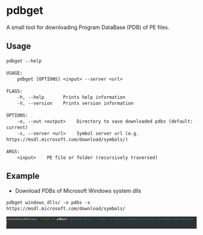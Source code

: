 # pdbget

A small tool for downloading Program DataBase (PDB) of PE files.

## Usage

```
pdbget --help

USAGE:
    pdbget [OPTIONS] <input> --server <url>

FLAGS:
    -h, --help       Prints help information
    -V, --version    Prints version information

OPTIONS:
    -o, --out <output>    Directory to save downloaded pdbs (default: current)
    -s, --server <url>    Symbol server url (e.g. https://msdl.microsoft.com/download/symbols/)

ARGS:
    <input>    PE file or folder (recursively traversed)
```

## Example
- Download PDBs of Microsoft Windows system dlls

```
pdbget windows_dlls/ -o pdbs -s https://msdl.microsoft.com/download/symbols/
```

<img src="screenshots/windows_dlls.gif?raw=true">

<!-- ```
pdbget.exe c:\windows\system32\**\* -s https://msdl.microsoft.com/download/symbols -o pdbs
```

<img src="https://github.com/tathanhdinh/pdbget/blob/master/screenshots/microsoft.gif?raw=true">

- Download PDBs from Mozilla's symbol server

```
pdbget.exe "C:\Program Files\Mozilla Firefox"\**\* -s https://symbols.mozilla.org/ -o pdbs -v
```

<img src="https://github.com/tathanhdinh/pdbget/blob/master/screenshots/mozilla.gif?raw=true">

- Download PDBs from Google's symbol server

```
pdbget.exe "C:\Program Files (x86)\Google\Chrome\Application\63.0.3239.132"\**\* -s https://chromium-browser-symsrv.commondatastorage.googleapis.com/ -o pdbs -v
```
<img src="https://github.com/tathanhdinh/pdbget/blob/master/screenshots/google.gif?raw=true"> -->